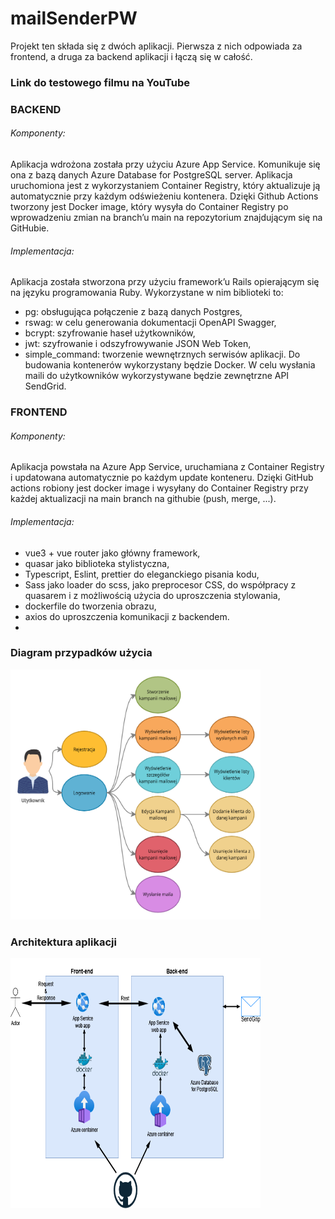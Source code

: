 # mailSenderPW

Projekt ten składa się z dwóch aplikacji. Pierwsza z nich odpowiada za frontend, a druga za backend aplikacji i łączą się w całość.

### Link do testowego filmu na YouTube

### BACKEND 
###### Komponenty: 
Aplikacja wdrożona została przy użyciu Azure App Service. Komunikuje się ona z bazą danych Azure Database for PostgreSQL server. Aplikacja uruchomiona jest z wykorzystaniem Container Registry, który aktualizuje ją automatycznie przy każdym odświeżeniu kontenera. Dzięki Github Actions tworzony jest Docker image, który wysyła do Container Registry po wprowadzeniu zmian na branch’u main na repozytorium znajdującym się na GitHubie. 
###### Implementacja: 
Aplikacja została stworzona przy użyciu framework’u Rails opierającym się na języku programowania Ruby. Wykorzystane w nim biblioteki to: 
  - pg: obsługująca połączenie z bazą danych Postgres, 
  - rswag: w celu generowania dokumentacji OpenAPI Swagger, 
  - bcrypt: szyfrowanie haseł użytkowników,
  - jwt: szyfrowanie i odszyfrowywanie JSON Web Token,
  - simple_command: tworzenie wewnętrznych serwisów aplikacji. Do budowania kontenerów wykorzystany będzie Docker. W celu wysłania maili do użytkowników wykorzystywane będzie zewnętrzne API SendGrid.


### FRONTEND
###### Komponenty: 
Aplikacja powstała na Azure App Service, uruchamiana z Container Registry i updatowana automatycznie po każdym update konteneru. Dzięki GitHub actions robiony jest docker image i wysyłany do Container Registry przy każdej aktualizacji na main branch na githubie (push, merge, ...).
###### Implementacja:
  - vue3 + vue router jako główny framework, 
  - quasar jako biblioteka stylistyczna,
  - Typescript, Eslint, prettier do eleganckiego pisania kodu,
  - Sass jako loader do scss, jako preprocesor CSS, do współpracy z quasarem i z możliwością użycia do uproszczenia stylowania,
  - dockerfile do tworzenia obrazu,
  - axios do uproszczenia komunikacji z backendem.
  - 
### Diagram przypadków użycia
<img src="https://github.com/Falien164/mailSenderPW/blob/main/images/diagram_przypadkow.png" width="400" height="400">

### Architektura aplikacji
<img src="https://github.com/Falien164/mailSenderPW/blob/main/images/architektura.png" width="400" height="400">
